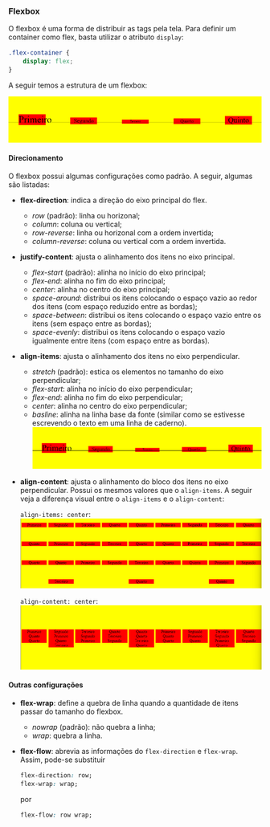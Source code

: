### Flexbox

O flexbox é uma forma de distribuir as tags pela tela. Para definir um container como flex, basta utilizar o atributo `display`:

```css
.flex-container {
    display: flex;
}
```

A seguir temos a estrutura de um flexbox:

![Exemplo do align-items: baseline](../images/align-items-baseline.png "Exemplo do align-items: baseline")

#### Direcionamento

O flexbox possui algumas configurações como padrão. A seguir, algumas são listadas: 

- **flex-direction**: indica a direção do eixo principal do flex.

    - *row* (padrão): linha ou horizonal;
    - *column*: coluna ou vertical;
    - *row-reverse*: linha ou horizonal com a ordem invertida;
    - *column-reverse*: coluna ou vertical com a ordem invertida.

- **justify-content**: ajusta o alinhamento dos itens no eixo principal.

    - *flex-start* (padrão): alinha no início do eixo principal;
    - *flex-end*: alinha no fim do eixo principal;
    - *center*: alinha no centro do eixo principal;
    - *space-around*: distribui os itens colocando o espaço vazio ao redor dos itens (com espaço reduzido entre as bordas);
    - *space-between*: distribui os itens colocando o espaço vazio entre os itens (sem espaço entre as bordas);
    - *space-evenly*: distribui os itens colocando o espaço vazio igualmente entre itens (com espaço entre as bordas).

- **align-items**: ajusta o alinhamento dos itens no eixo perpendicular.

    - *stretch* (padrão): estica os elementos no tamanho do eixo perpendicular;
    - *flex-start*: alinha no início do eixo perpendicular;
    - *flex-end*: alinha no fim do eixo perpendicular;
    - *center*: alinha no centro do eixo perpendicular;
    - *basline*: alinha na linha base da fonte (similar como se estivesse escrevendo o texto em uma linha de caderno).
    ![Exemplo do align-items: baseline](../images/align-items-baseline.png "Exemplo do align-items: baseline")

- **align-content**: ajusta o alinhamento do bloco dos itens no eixo perpendicular. Possui os mesmos valores que o `align-items`. A seguir veja a diferença visual entre o `align-items` e o `align-content`:
    
    `align-items: center`:
    ![Exemplo do align-items](../images/align-items-center.png "Exemplo do align-items")

    `align-content: center`:
    ![Exemplo do align-content](../images/align-content-center.png "Exemplo do align-content")

#### Outras configurações

- **flex-wrap**: define a quebra de linha quando a quantidade de itens passar do tamanho do flexbox.
    - *nowrap* (padrão): não quebra a linha;
    - *wrap*: quebra a linha.

- **flex-flow**: abrevia as informações do `flex-direction` e `flex-wrap`. Assim, pode-se substituir

    ```css
    flex-direction: row;
    flex-wrap: wrap;
    ```
    por

    ```css
    flex-flow: row wrap;
    ```
